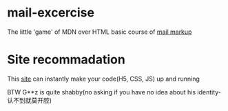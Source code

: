 # mail-excercise
The little 'game' of MDN over HTML basic course of <a href="https://developer.mozilla.org/en-US/docs/Learn/HTML/Introduction_to_HTML/Marking_up_a_letter" title="Try it?">mail markup</a>
# Site recommadation
This [site](https://jsfiddle.net/) can instantly make your code(H5, CSS, JS) up and running

BTW G**z is quite shabby(no asking if you have no idea about his identity-认不到就莫开腔)

